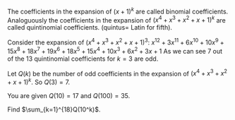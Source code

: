 The coefficients in the expansion of $(x+1)^k$ are called binomial coefficients.
Analoguously the coefficients in the expansion of $(x^4+x^3+x^2+x+1)^k$ are called quintinomial coefficients. (quintus= Latin for fifth).


Consider the expansion of $(x^4+x^3+x^2+x+1)^3$:
$x^{12}+3x^{11}+6x^{10}+10x^9+15x^8+18x^7+19x^6+18x^5+15x^4+10x^3+6x^2+3x+1$
As we can see $7$ out of the $13$ quintinomial coefficients for $k=3$ are odd.


Let $Q(k)$ be the number of odd coefficients in the expansion of $(x^4+x^3+x^2+x+1)^k$.
So $Q(3)=7$.


You are given $Q(10)=17$ and $Q(100)=35$.

Find $\sum_{k=1}^{18}Q(10^k)$.